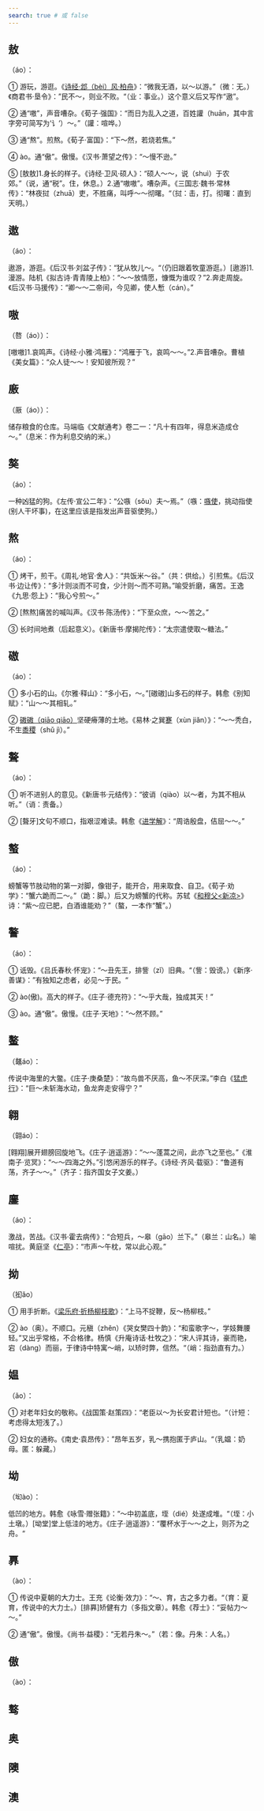 ```yaml
---
search: true # 或 false
---
```


## 敖

（áo）：

➀ 游玩，游逛。《[诗经·邶（bèi）风·柏舟](../../example/诗经/诗经·邶风·柏舟)》：“微我无酒，以～以游。”（微：无。）《商君书·垦令》：”民不～，则业不败。“（业：事业。）这个意义后又写作“遨”。

➁ 通“嗷”，声音嘈杂。《荀子·强国》：“而日为乱入之道，百姓讙（huān，其中言字旁可简写为‘讠‘）～。”（讙：喧哗。）

➂ 通“熬”。煎熬。《荀子·富国》：“下～然，若烧若焦。”

➃ ào。通“傲”。傲慢。《汉书·萧望之传》：“～慢不逊。”

➄ [敖敖]1.身长的样子。《诗经·卫风·硕人》：“硕人～～，说（shuì）于农郊。”（说，通“税”。住，休息。）2.通“嗷嗷”。嘈杂声。《三国志·魏书·常林传》：“林夜挝（zhuā）吏，不胜痛，叫呼～～彻曙。“（挝：击，打。彻曙：直到天明。）

## 遨

（áo）：

遨游，游逛。《后汉书·刘盆子传》：“犹从牧儿～。“（仍旧跟着牧童游逛。）[遨游]1.漫游。陆机《拟古诗·青青陵上柏》：“～～放情愿，慷慨为谁叹？”2.奔走周旋。《后汉书·马援传》：“卿～～二帝间，今见卿，使人慙（cán）。”

## 嗷

（嗸（áo））：

[嗷嗷]1.哀鸣声。《诗经·小雅·鸿雁》：“鸿雁于飞，哀鸣～～。”2.声音嘈杂。曹植《美女篇》：“众人徒～～！安知彼所观？”

## 廒

（厫（áo））：

储存粮食的仓库。马端临《文献通考》卷二一：“凡十有四年，得息米造成仓～。”（息米：作为利息交纳的米。）

## 獒

（áo）：

一种凶猛的狗。《左传·宣公二年》：“公嗾（sǒu）夫～焉。”（嗾：[嗾使](https://hanyu.baidu.com/hanyu-page/term/detail?wd=%E5%97%BE%E4%BD%BF&cf=zuci&ptype=zici)，挑动指使(别人干坏事)，在这里应该是指发出声音驱使狗。）

## 熬

（áo）：

➀ 烤干，煎干。《周礼·地官·舍人》：“共饭米～谷。”（共：供给。）引煎焦。《后汉书·边让传》：“多汁则淡而不可食，少汁则～而不可熟。”喻受折磨，痛苦。王逸《九思·怨上》：“我心兮煎～。”

➁ [熬熬]痛苦的喊叫声。《汉书·陈汤传》：“下至众庶，～～苦之。”

➂ 长时间地煮（后起意义）。《新唐书·摩揭陀传》：“太宗遣使取～糖法。”

## 磝

（áo）：

➀ 多小石的山。《尔雅·释山》：“多小石，～。”[磝磝]山多石的样子。韩愈《别知赋》：“山～～其相轧。”

➁ [磝磝（qiāo qiāo）](https://hanyu.baidu.com/hanyu-page/term/detail?wd=%E7%A3%9D%E7%A3%9D)坚硬瘠薄的土地。《易林·之巽[蹇](./ai#薆)（xùn jiǎn）》：“～～秃白，不生[黍稷](https://hanyu.baidu.com/hanyu-page/term/detail?wd=%E9%BB%8D%E7%A8%B7&from=zici)（shǔ jì）。”

## 聱

（áo）：

➀ 听不进别人的意见。《新唐书·元结传》：“彼诮（qiào）以～者，为其不相从听。”（诮：责备。）

➁ [聱牙]文句不顺口，指艰涩难读。韩愈《[进学解](../../example/韩愈/进学解)》：“周诰殷盘，佶屈～～。”

## 螯

（áo）：

螃蟹等节肢动物的第一对脚，像钳子，能开合，用来取食、自卫。《荀子·劝学》：“蟹六跪而二～。”（跪：脚。）后又为螃蟹的代称。苏轼《[和穆父&lt;新凉&gt;](../../example/苏轼/和穆父新凉)》诗：“紫～应已肥，白酒谁能劝？”（螯，一本作“蟹”。）

## 謷

（áo）：

➀ 诋毁。《吕氏春秋·怀宠》：“～丑先王，排訾（zǐ）旧典。“（訾：毁谤。）《新序·善谋》：”有独知之虑者，必见～于民。“

➁ ào(傲)。高大的样子。《庄子·德充符》：“～乎大哉，独成其天！”

➂ ào。通“傲”。傲慢。《庄子·天地》：“～然不顾。”

## 鳌

（鼇áo）：

传说中海里的大鳖。《庄子·庚桑楚》：“故鸟兽不厌高，鱼～不厌深。”李白《[猛虎行](../../example/李白/猛虎行)》：“巨～未斩海水动，鱼龙奔走安得宁？”

## 翱

（翶áo）：

[翱翔]展开翅膀回旋地飞。《庄子·逍遥游》：“～～蓬蒿之间，此亦飞之至也。”《淮南子·览冥》：“～～四海之外。”引悠闲游乐的样子。《诗经·齐风·载驱》：“鲁道有荡，齐子～～。”（齐子：指齐国女子文姜。）

## 鏖

（áo）：

激战，苦战。《汉书·霍去病传》：“合短兵，～皋（gāo）兰下。”（皋兰：山名。）喻喧扰。黄庭坚《[仁亭](../../example/黄庭坚/仁亭)》：“市声～午枕，常以此心观。”

## 拗

（抝ǎo）

➀ 用手折断。《[梁乐府·折杨柳枝歌](../../example/乐府/梁乐府·折杨柳枝歌)》：“上马不捉鞭，反～杨柳枝。”

➁ ào（奥）。不顺口。元稹（zhěn）《哭女樊四十韵》：“和蛮歌字～，学妓舞腰轻。”又出乎常格，不合格律。杨慎《升庵诗话·杜牧之》：“宋人评其诗，豪而艳，宕（dàng）而丽，于律诗中特寓～峭，以矫时弊，信然。“（峭：指劲直有力。）

## 媪

（ǎo）：

➀ 对老年妇女的敬称。《战国策·赵策四》：“老臣以～为长安君计短也。“（计短：考虑得太短浅了。）

➁ 妇女的通称。《南史·袁昂传》：”昂年五岁，乳～携抱匿于庐山。“（乳媪：奶母。匿：躲藏。）

## 坳

（㘭ào）：

低凹的地方。韩愈《咏雪·赠张籍》：“～中初盖底，垤（dié）处遂成堆。“（垤：小土墩。）[坳堂]堂上低洼的地方。《庄子·逍遥游》：“覆杯水于～～之上，则芥为之舟。“

## 奡

（ào）：

➀ 传说中夏朝的大力士。王充《论衡·效力》：“～、育，古之多力者。“（育：夏育，传说中的大力士。）[排奡]矫健有力（多指文章）。韩愈《荐士》：“妥帖力～～。”

➁ 通“傲”。傲慢。《尚书·益稷》：“无若丹朱～。”（若：像。丹朱：人名。）

## 傲

（ào）：

## 骜

## 奥

## 隩

## 澳
